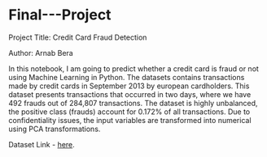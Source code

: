 # Final---Project

Project Title: Credit Card Fraud Detection

Author: Arnab Bera

In this notebook, I am going to predict whether a credit card is fraud or not using Machine Learning in Python. The datasets contains transactions made by credit cards in September 2013 by european cardholders. This dataset presents transactions that occurred in two days, where we have 492 frauds out of 284,807 transactions. The dataset is highly unbalanced, the positive class (frauds) account for 0.172% of all transactions. Due to confidentiality issues, the input variables are transformed into numerical using PCA transformations.

Dataset Link - <a href='https://www.kaggle.com/mlg-ulb/creditcardfraud' target='_blank'>here</a>.

